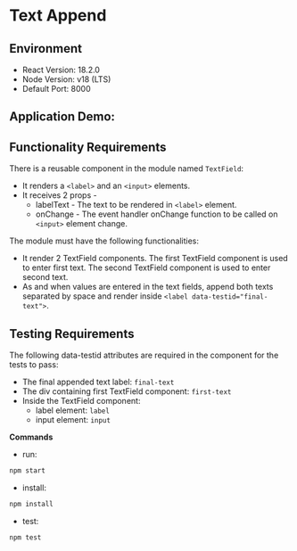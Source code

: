 # Text Append

## Environment 

- React Version: 18.2.0
- Node Version: v18 (LTS)
- Default Port: 8000

## Application Demo:



## Functionality Requirements

There is a reusable component in the module named `TextField`:
- It renders a `<label>` and an `<input>` elements.
- It receives 2 props - 
    - labelText - The text to be rendered in `<label>` element.
    - onChange - The event handler onChange function to be called on `<input>` element change.

The module must have the following functionalities:
- It render 2 TextField components. The first TextField component is used to enter first text. The second TextField component is used to enter second text.
- As and when values are entered in the text fields, append both texts separated by space and render inside `<label data-testid="final-text">`.

## Testing Requirements

The following data-testid attributes are required in the component for the tests to pass:

- The final appended text label: `final-text`
- The div containing first TextField component: `first-text`
- Inside the TextField component:
    - label element: `label`
    - input element: `input`




**Commands**
- run: 
```bash
npm start
```
- install: 
```bash
npm install
```
- test: 
```bash
npm test
```
